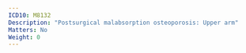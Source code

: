 ```yaml
---
ICD10: M8132
Description: "Postsurgical malabsorption osteoporosis: Upper arm"
Matters: No
Weight: 0
---
```


